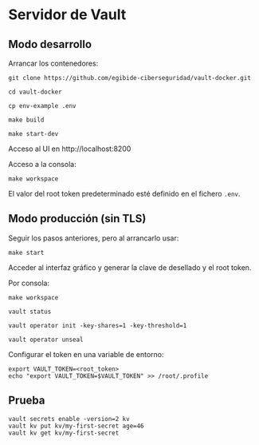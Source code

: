 # Servidor de Vault

## Modo desarrollo

Arrancar los contenedores:

```shell
git clone https://github.com/egibide-ciberseguridad/vault-docker.git
```

```shell
cd vault-docker
```

```shell
cp env-example .env
```

```shell
make build
```

```shell
make start-dev
```

Acceso al UI en http://localhost:8200

Acceso a la consola:

```shell
make workspace
```

El valor del root token predeterminado esté definido en el fichero `.env`.

## Modo producción (sin TLS)

Seguir los pasos anteriores, pero al arrancarlo usar:

```shell
make start
```

Acceder al interfaz gráfico y generar la clave de desellado y el root token.

Por consola:

```shell
make workspace
```

```shell
vault status
```

```shell
vault operator init -key-shares=1 -key-threshold=1
```

```shell
vault operator unseal
```

Configurar el token en una variable de entorno:

```shell
export VAULT_TOKEN=<root_token>
echo "export VAULT_TOKEN=$VAULT_TOKEN" >> /root/.profile
```

## Prueba

```shell
vault secrets enable -version=2 kv
vault kv put kv/my-first-secret age=46
vault kv get kv/my-first-secret
```

